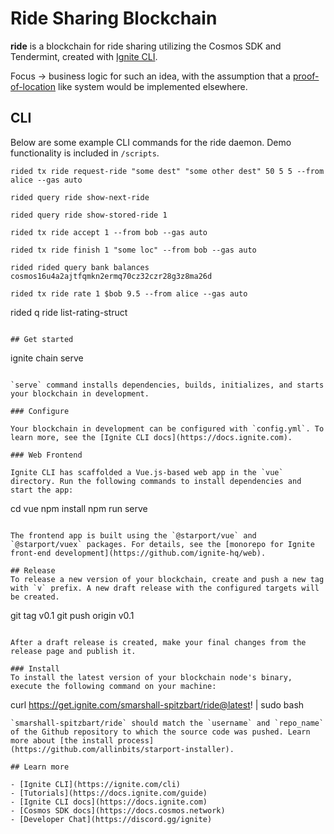 # Ride Sharing Blockchain
**ride** is a blockchain for ride sharing utilizing the Cosmos SDK and Tendermint, created with [Ignite CLI](https://ignite.com/cli).

Focus -> business logic for such an idea, with the assumption that a [proof-of-location](https://tokens-economy.gitbook.io/consensus/chain-based-proof-of-capacity-space/dynamic-proof-of-location) like system would be implemented elsewhere. 

## CLI
Below are some example CLI commands for the ride daemon. Demo functionality is included in ```/scripts```. 

```
rided tx ride request-ride "some dest" "some other dest" 50 5 5 --from alice --gas auto
```
```
rided query ride show-next-ride
```
```
rided query ride show-stored-ride 1
```
```
rided tx ride accept 1 --from bob --gas auto
```
```
rided tx ride finish 1 "some loc" --from bob --gas auto
```
```
rided rided query bank balances cosmos16u4a2ajtfqmkn2ermq70cz32czr28g3z8ma26d
```
```
rided tx ride rate 1 $bob 9.5 --from alice --gas auto 
```
rided q ride list-rating-struct
```

## Get started

```
ignite chain serve
```

`serve` command installs dependencies, builds, initializes, and starts your blockchain in development.

### Configure

Your blockchain in development can be configured with `config.yml`. To learn more, see the [Ignite CLI docs](https://docs.ignite.com).

### Web Frontend

Ignite CLI has scaffolded a Vue.js-based web app in the `vue` directory. Run the following commands to install dependencies and start the app:

```
cd vue
npm install
npm run serve
```

The frontend app is built using the `@starport/vue` and `@starport/vuex` packages. For details, see the [monorepo for Ignite front-end development](https://github.com/ignite-hq/web).

## Release
To release a new version of your blockchain, create and push a new tag with `v` prefix. A new draft release with the configured targets will be created.

```
git tag v0.1
git push origin v0.1
```

After a draft release is created, make your final changes from the release page and publish it.

### Install
To install the latest version of your blockchain node's binary, execute the following command on your machine:

```
curl https://get.ignite.com/smarshall-spitzbart/ride@latest! | sudo bash
```
`smarshall-spitzbart/ride` should match the `username` and `repo_name` of the Github repository to which the source code was pushed. Learn more about [the install process](https://github.com/allinbits/starport-installer).

## Learn more

- [Ignite CLI](https://ignite.com/cli)
- [Tutorials](https://docs.ignite.com/guide)
- [Ignite CLI docs](https://docs.ignite.com)
- [Cosmos SDK docs](https://docs.cosmos.network)
- [Developer Chat](https://discord.gg/ignite)
